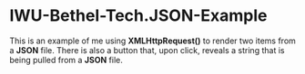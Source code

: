 # IWU-Bethel-Tech.JSON-Example

This is an example of me using <b>XMLHttpRequest()</b> to render two items from a <b>JSON</b> file. There is also a button that, upon click, reveals a string that is being pulled from a <b>JSON</b> file.
